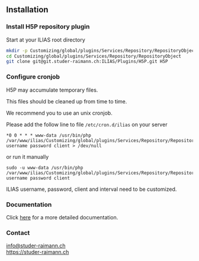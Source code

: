 ## Installation

### Install H5P repository plugin
Start at your ILIAS root directory 
```bash
mkdir -p Customizing/global/plugins/Services/Repository/RepositoryObject
cd Customizing/global/plugins/Services/Repository/RepositoryObject
git clone git@git.studer-raimann.ch:ILIAS/Plugins/H5P.git H5P
```

### Configure cronjob
H5P may accumulate temporary files.

This files should be cleaned up from time to time.

We recommend you to use an unix cronjob.

Please add the follow line to file `/etc/cron.d/ilias` on your server

```
*0 0 * * * www-data /usr/bin/php /var/www/ilias/Customizing/global/plugins/Services/Repository/RepositoryObject/H5P/cron.php username password client > /dev/null
```

or run it manually

```
sudo -u www-data /usr/bin/php /var/www/ilias/Customizing/global/plugins/Services/Repository/RepositoryObject/H5P/cron.php username password client
```

ILIAS username, password, client and interval need to be customized.

### Documentation

Click [here](./doc/Documentation.pdf) for a more detailed documentation.

### Contact
info@studer-raimann.ch  
https://studer-raimann.ch  

